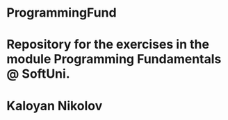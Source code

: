 # ProgrammingFund
# Repository for the exercises in the module Programming Fundamentals @ SoftUni.
# Kaloyan Nikolov
